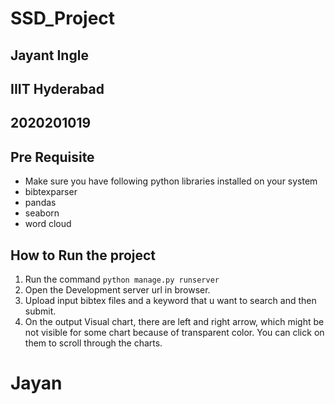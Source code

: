 # SSD_Project
## Jayant Ingle
## IIIT Hyderabad
## 2020201019

## Pre Requisite
 * Make sure you have following python libraries installed on your system
 * bibtexparser
 * pandas
 * seaborn
 * word cloud 
 
## How to Run the project
1. Run the command `python manage.py runserver`
2. Open the Development server url in browser.
3. Upload input bibtex files and a keyword that u want to search and then submit.
4. On the output Visual chart, there are left and right arrow, which might be not visible 
   for some chart because of transparent color. You can click on them to scroll through the charts.
# Jayan
